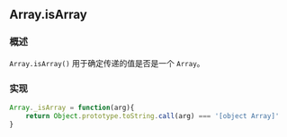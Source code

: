 ## Array.isArray
### 概述
`Array.isArray()` 用于确定传递的值是否是一个 `Array`。
### 实现
```js
Array._isArray = function(arg){
    return Object.prototype.toString.call(arg) === '[object Array]'
}
```
